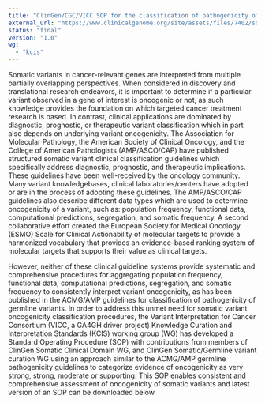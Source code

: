```yaml
---
title: "ClinGen/CGC/VICC SOP for the classification of pathogenicity of somatic variants in cancer (oncogenicity)"
external_url: "https://www.clinicalgenome.org/site/assets/files/7402/sop_for_classification_of_oncogenicity_of_somatic_variants_version_1_0.pdf"
status: "final"
version: "1.0"
wg:
  - "kcis"
---
```

Somatic variants in cancer-relevant genes are interpreted from multiple partially overlapping perspectives. When 
considered in discovery and translational research endeavors, it is important to determine if a particular variant 
observed in a gene of interest is oncogenic or not, as such knowledge provides the foundation on which targeted cancer 
treatment research is based. In contrast, clinical applications are dominated by diagnostic, prognostic, or therapeutic 
variant classification which in part also depends on underlying variant oncogenicity. The Association for Molecular Pathology, 
the American Society of Clinical Oncology, and the College of American Pathologists (AMP/ASCO/CAP) have published 
structured somatic variant clinical classification guidelines which specifically address diagnostic, prognostic, and 
therapeutic implications. These guidelines have been well-received by the oncology community. Many variant 
knowledgebases, clinical laboratories/centers have adopted or are in the process of adopting these guidelines. The 
AMP/ASCO/CAP guidelines also describe different data types which are used to determine oncogenicity of a variant, such 
as: population frequency, functional data, computational predictions, segregation, and somatic frequency. A second 
collaborative effort created the European Society for Medical Oncology (ESMO) Scale for Clinical Actionability of 
molecular targets to provide a harmonized vocabulary that provides an evidence-based ranking system of molecular 
targets that supports their value as clinical targets. 

However, neither of these clinical guideline systems provide systematic and comprehensive procedures for aggregating 
population frequency, functional data, computational predictions, segregation, and somatic frequency to consistently 
interpret variant oncogenicity, as has been published in the ACMG/AMP guidelines for classification of pathogenicity 
of germline variants. In order to address this unmet need for somatic variant oncogenicity classification procedures, 
the Variant Interpretation for Cancer Consortium (VICC, a GA4GH driver project) Knowledge Curation and Interpretation 
Standards (KCIS) working group (WG) has developed a Standard Operating Procedure (SOP) with contributions from members 
of ClinGen Somatic Clinical Domain WG, and ClinGen Somatic/Germline variant curation WG using an approach similar to 
the ACMG/AMP germline pathogenicity guidelines to categorize evidence of oncogenicity as very strong, strong, moderate 
or supporting. This SOP enables consistent and comprehensive assessment of oncogenicity of somatic variants and latest 
version of an SOP can be downloaded below.